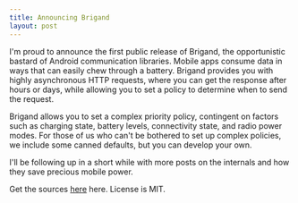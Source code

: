 ```yaml
---
title: Announcing Brigand
layout: post
---
```

I'm proud to announce the first public release of Brigand, the opportunistic bastard of Android communication libraries. Mobile apps consume data in ways that can easily chew through a battery. Brigand provides you with highly asynchronous HTTP requests, where you can get the response after hours or days, while allowing you to set a policy to determine when to send the request.

Brigand allows you to set a complex priority policy, contingent on factors such as charging state, battery levels, connectivity state, and radio power modes. For those of us who can't be bothered to set up complex policies, we include some canned defaults, but you can develop your own.

I'll be following up in a short while with more posts on the internals and how they save precious mobile power.

Get the sources [here](http://stevenkaras.github.io/brigand) here. License is MIT.
